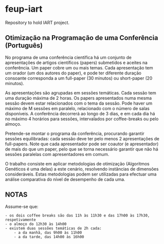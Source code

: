 # feup-iart
Repository to hold IART project.

## Otimização na Programação de uma Conferência (Português)
No programa de uma conferência científica há um conjunto de apresentações de artigos científicos (papers) submetidos e aceites na conferência. Um paper cobre um ou mais temas. Cada apresentação tem um orador (um dos autores do paper), e pode ter diferente duração consoante corresponda a um full-paper (30 minutos) ou short-paper (20 minutos).

As apresentações são agrupadas em sessões temáticas. Cada sessão tem uma duração máxima de 2 horas. Os papers apresentados numa mesma sessão devem estar relacionados com o tema da sessão. Pode haver um máximo de M sessões em paralelo, relacionado com o número de salas disponíveis. A conferência decorrerá ao longo de 3 dias, e em cada dia há no máximo 4 horários para sessões, intervalados por coffee-breaks ou pelo almoço.

Pretende-se montar o programa da conferência, procurando garantir sessões equilibradas: cada sessão deve ter pelo menos 2 apresentações de full-papers. Note que cada apresentador pode ser coautor (e apresentador) de mais do que um paper, pelo que se torna necessário garantir que não há sessões paralelas com apresentadores em comum.

O trabalho consiste em aplicar metodologias de otimização (Algoritmos Genéticos é uma delas) a este cenário, resolvendo instâncias de dimensões consideráveis. Estas metodologias podem ser utilizadas para efectuar uma análise comparativa do nível de desempenho de cada uma.



## NOTAS

Assume-se que:

	- os dois coffee breaks são das 11h às 11h30 e das 17h00 às 17h30, respetivamente
	- o almoço do 12h30 às 14h00
	- existem duas sessões temáticas de 2h cada:
		- a da manhã, das 9h00 às 11h00
		- a da tarde, das 14h00 às 16h00

